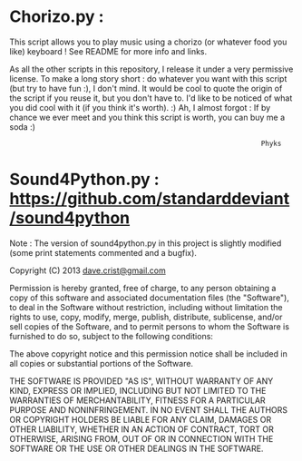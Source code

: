 Chorizo.py :
====

This script allows you to play music using a chorizo (or whatever food you
like) keyboard ! See README for more info and links.

As all the other scripts in this repository, I release it under a very
permissive license. To make a long story short : do whatever you want with
this script (but try to have fun :), I don't mind. It would be cool to quote
the origin of the script if you reuse it, but you don't have to. I'd like to
be noticed of what you did cool with it (if you think it's worth). :)
Ah, I almost forgot : If by chance we ever meet and you think this script is
worth, you can buy me a soda :)

                                                                  Phyks


Sound4Python.py : https://github.com/standarddeviant/sound4python
====
Note : The version of sound4python.py in this project is slightly modified (some print statements commented and a bugfix).

Copyright (C) 2013 dave.crist@gmail.com

Permission is hereby granted, free of charge, to any person obtaining a copy of this software and associated documentation files (the "Software"), to deal in the Software without restriction, including without limitation the rights to use, copy, modify, merge, publish, distribute, sublicense, and/or sell copies of the Software, and to permit persons to whom the Software is furnished to do so, subject to the following conditions:

The above copyright notice and this permission notice shall be included in all copies or substantial portions of the Software.

THE SOFTWARE IS PROVIDED "AS IS", WITHOUT WARRANTY OF ANY KIND, EXPRESS OR IMPLIED, INCLUDING BUT NOT LIMITED TO THE WARRANTIES OF MERCHANTABILITY, FITNESS FOR A PARTICULAR PURPOSE AND NONINFRINGEMENT. IN NO EVENT SHALL THE AUTHORS OR COPYRIGHT HOLDERS BE LIABLE FOR ANY CLAIM, DAMAGES OR OTHER LIABILITY, WHETHER IN AN ACTION OF CONTRACT, TORT OR OTHERWISE, ARISING FROM, OUT OF OR IN CONNECTION WITH THE SOFTWARE OR THE USE OR OTHER DEALINGS IN THE SOFTWARE.
